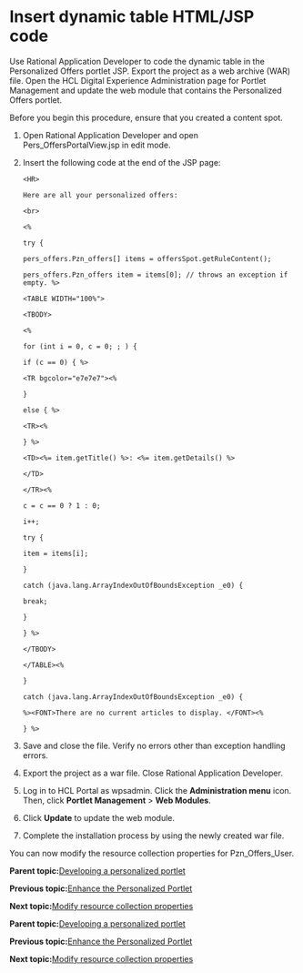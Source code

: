 # Insert dynamic table HTML/JSP code

Use Rational Application Developer to code the dynamic table in the Personalized Offers portlet JSP. Export the project as a web archive \(WAR\) file. Open the HCL Digital Experience Administration page for Portlet Management and update the web module that contains the Personalized Offers portlet.

Before you begin this procedure, ensure that you created a content spot.

1.  Open Rational Application Developer and open Pers\_OffersPortalView.jsp in edit mode.

2.  Insert the following code at the end of the JSP page:

    ```
    <HR>
    
    Here are all your personalized offers:
    
    <br>
    
    <%
    
    try {
    
    pers_offers.Pzn_offers[] items = offersSpot.getRuleContent();
    
    pers_offers.Pzn_offers item = items[0]; // throws an exception if empty. %>
    
    <TABLE WIDTH="100%">
    
    <TBODY>
    
    <%
    
    for (int i = 0, c = 0; ; ) {
    
    if (c == 0) { %>
    
    <TR bgcolor="e7e7e7"><%
    
    }
    
    else { %>
    
    <TR><%
    
    } %>
    
    <TD><%= item.getTitle() %>: <%= item.getDetails() %>
    
    </TD>
    
    </TR><%
    
    c = c == 0 ? 1 : 0;
    
    i++;
    
    try {
    
    item = items[i];
    
    }
    
    catch (java.lang.ArrayIndexOutOfBoundsException _e0) {
    
    break;
    
    }
    
    } %>
    
    </TBODY>
    
    </TABLE><%
    
    }
    
    catch (java.lang.ArrayIndexOutOfBoundsException _e0) {
    
    %><FONT>There are no current articles to display. </FONT><%
    
    } %>
    ```

3.  Save and close the file. Verify no errors other than exception handling errors.

4.  Export the project as a war file. Close Rational Application Developer.

5.  Log in to HCL Portal as wpsadmin. Click the **Administration menu** icon. Then, click **Portlet Management** \> **Web Modules**.

6.  Click **Update** to update the web module.

7.  Complete the installation process by using the newly created war file.


You can now modify the resource collection properties for Pzn\_Offers\_User.

**Parent topic:**[Developing a personalized portlet](../pzn/pzn_demooverview.md)

**Previous topic:**[Enhance the Personalized Portlet](../pzn/pzn_demo_enhance_personalized_portlet.md)

**Next topic:**[Modify resource collection properties](../pzn/pzn_demo_modify_resource_collection_properties.md)

**Parent topic:**[Developing a personalized portlet](../pzn/pzn_demooverview.md)

**Previous topic:**[Enhance the Personalized Portlet](../pzn/pzn_demo_enhance_personalized_portlet.md)

**Next topic:**[Modify resource collection properties](../pzn/pzn_demo_modify_resource_collection_properties.md)

